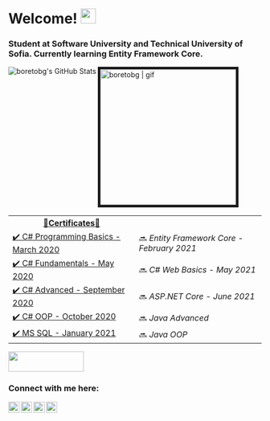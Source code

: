 # Welcome! <img src="https://user-images.githubusercontent.com/1303154/88677602-1635ba80-d120-11ea-84d8-d263ba5fc3c0.gif" width="30px"> 
### Student at Software University and Technical University of Sofia. Currently learning Entity Framework Core.
<img align="left" alt="boretobg's GitHub Stats" src="https://github-readme-stats.vercel.app/api?username=boretobg&count_private=true&theme=tokyonight&hide=prs&show_icons=true" />
<img aling="left" alt="boretobg | gif" width="270px" border="5" src="https://miro.medium.com/max/1360/0*7Q3yvSIv_t0ioJ-Z.gif" />

<table style="float: left;">
    <tr>
         <th> <a href="https://softuni.bg/users/profile/certificates?username=BobbyStefanov"> 📜Certificates📜</th>
     </tr>
     <tr>
         <td> <a href="https://softuni.bg/certificates/details/81539/201dbf5b">✔️  C# Programming Basics - March 2020</a> </td>
	 <td> 🔜  <i> Entity Framework Core - February 2021 </i> </a> </td>
     </tr>
     <tr>
         <td> <a href="https://softuni.bg/certificates/details/86277/6684d0be">✔️  C# Fundamentals - May 2020</a> </td>
	 <td> 🔜  <i> C# Web Basics - May 2021 </i> </a> </td>
     </tr>
     <tr>
         <td> <a href="https://softuni.bg/certificates/details/90343/be5155d6">✔️  C# Advanced - September 2020</a>  </td>
	 <td> 🔜  <i> ASP.NET Core - June 2021 </i> </a> </td>
     </tr>
     <tr>
         <td> <a href="https://softuni.bg/certificates/details/95786/2c2a95c3">✔️  C# OOP - October 2020</a> </td>
	 <td> 🔜  <i> Java Advanced </i> </a> </td>
     </tr>
     <tr>
         <td><a href="https://softuni.bg/certificates/details/97753/7180e6b7">✔️  MS SQL - January 2021</a>  </td>
	 <td> 🔜  <i> Java OOP </i> </a> </td>
     </tr>
 </table> 

 <img width="150" height="40" src="https://visitor-badge.glitch.me/badge?page_id=boretobg">

### Connect with me here:

[<img align="left" alt="boretobg | Instagram" width="22px" src="https://assets.stickpng.com/images/580b57fcd9996e24bc43c521.png" />][instagram]
[<img align="left" alt="boretobg | Facebook" width="22px" src="https://upload.wikimedia.org/wikipedia/commons/thumb/0/05/Facebook_Logo_%282019%29.png/1024px-Facebook_Logo_%282019%29.png" />][facebook]
[<img align="left" alt="boretobg | Youtube" width="22px" src="https://i.pinimg.com/originals/de/1c/91/de1c91788be0d791135736995109272a.png" />][youtube]
[<img align="left" alt="boretobg | Spotify" width="22px" src="https://www.freepnglogos.com/uploads/spotify-logo-png/file-spotify-logo-png-4.png" />][spotify]


[facebook]: https://facebook.com/boretobg
[instagram]: https://instagram.com/bobbystefanov
[youtube]: https://www.youtube.com/paddingtonyt
[spotify]: https://open.spotify.com/user/21kbmgahty4nyq4tycetkhn5i